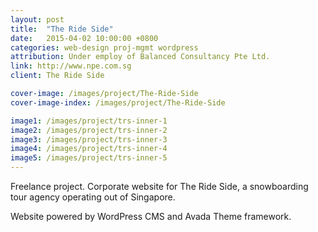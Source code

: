 ```yaml
---
layout: post
title:  "The Ride Side"
date:   2015-04-02 10:00:00 +0800
categories: web-design proj-mgmt wordpress
attribution: Under employ of Balanced Consultancy Pte Ltd.
link: http://www.npe.com.sg
client: The Ride Side

cover-image: /images/project/The-Ride-Side
cover-image-index: /images/project/The-Ride-Side

image1: /images/project/trs-inner-1
image2: /images/project/trs-inner-2
image3: /images/project/trs-inner-3
image4: /images/project/trs-inner-4
image5: /images/project/trs-inner-5
---
```


Freelance project. Corporate website for The Ride Side, a snowboarding tour agency operating out of Singapore.

Website powered by WordPress CMS and Avada Theme framework.